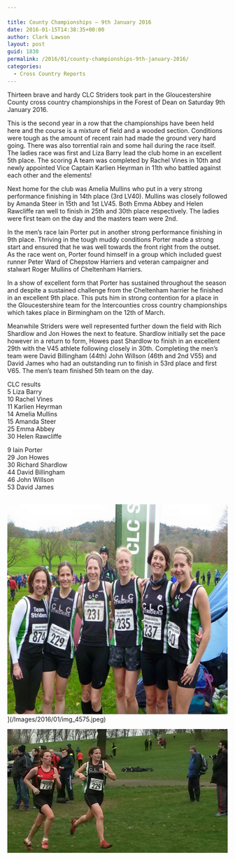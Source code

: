 ```yaml
---

title: County Championships – 9th January 2016
date: 2016-01-15T14:38:35+00:00
author: Clark Lawson
layout: post
guid: 1830
permalink: /2016/01/county-championships-9th-january-2016/
categories:
  - Cross Country Reports
---
```

Thirteen brave and hardy CLC Striders took part in the Gloucestershire County cross country championships in the Forest of Dean on Saturday 9th January 2016.&nbsp;

This is the second year in a row that the championships have been held here and the course is a mixture of field and a wooded section. Conditions were tough as the amount of recent rain had made the ground very hard going. There was also torrential rain and some hail during the race itself.&nbsp;  
The ladies race was first and Liza Barry lead the club home in an excellent 5th place. The scoring A team was completed by Rachel Vines in 10th and newly appointed Vice Captain Karlien Heyrman in 11th who battled against each other and the elements!&nbsp;

Next home for the club was Amelia Mullins who put in a very strong performance finishing in 14th place (3rd LV40). Mullins was closely followed by Amanda Steer in 15th and 1st LV45. Both Emma Abbey and Helen Rawcliffe ran well to finish in 25th and 30th place respectively. The ladies were first team on the day and the masters team were 2nd. &nbsp;

In the men’s race Iain Porter put in another strong performance finishing in 9th place. Thriving in the tough muddy conditions Porter made a strong start and ensured that he was well towards the front right from the outset. As the race went on, Porter found himself in a group which included guest runner Peter Ward of Chepstow Harriers and veteran campaigner and stalwart Roger Mullins of Cheltenham Harriers.&nbsp;

In a show of excellent form that Porter has sustained throughout the season and despite a sustained challenge from the Cheltenham harrier he finished in an excellent 9th place. This puts him in strong contention for a place in the Gloucestershire team for the Intercounties cross country championships which takes place in Birmingham on the 12th of March.&nbsp;

Meanwhile Striders were well represented further down the field with Rich Shardlow and Jon Howes the next to feature. Shardlow initially set the pace however in a return to form, Howes past Shardlow to finish in an excellent 29th with the V45 athlete following closely in 30th. Completing the men’s team were David Billingham (44th) John Willson (46th and 2nd V55) and David James who had an outstanding run to finish in 53rd place and first V65. The men’s team finished 5th team on the day.

CLC results  
5 Liza Barry  
10 Rachel Vines  
11 Karlien Heyrman  
14 Amelia Mullins  
15 Amanda Steer  
25 Emma Abbey  
30 Helen Rawcliffe

9 Iain Porter  
29 Jon Howes  
30 Richard Shardlow  
44 David Billingham  
46 John Willson  
53 David James

&nbsp;<img width="640" height="480" alt="" src="/Images/2016/01/img_4575.jpeg" title="" class="size-custom" />](/Images/2016/01/img_4575.jpeg)&nbsp;&nbsp;

[![](/Images/2016/01/img_4576.jpeg)](/Images/2016/01/img_4576.jpeg)&nbsp;
